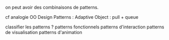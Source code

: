 
on peut avoir des combinaisons de patterns.

cf analogie OO Design Patterns : Adaptive Object : pull + queue


classifier les patterns ?
patterns fonctionnels
patterns d'interaction
patterns de visualisation
patterns d'animation